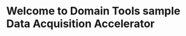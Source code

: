 Welcome to Domain Tools sample Data Acquisition  Accelerator
================================================